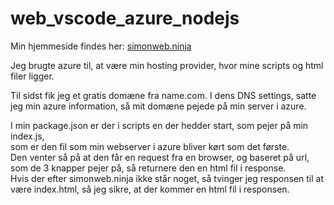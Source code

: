 # web_vscode_azure_nodejs

Min hjemmeside findes her: [simonweb.ninja](http://simonweb.ninja)



Jeg brugte azure til, at være min hosting provider, hvor mine scripts og html filer ligger.

Til sidst fik jeg et gratis domæne fra name.com. I dens DNS settings, satte jeg min azure information, så mit domæne pejede på min server i azure.


I min package.json er der i scripts en der hedder start, som pejer på min index.js, </br>som er den fil som min webserver i azure bliver kørt som det første. </br>Den venter så på at den får en request fra en browser, og baseret på url, </br>som de 3 knapper pejer på, så returnere den en html fil i response. </br>
Hvis der efter simonweb.ninja ikke står noget, så tvinger jeg responsen til at være index.html, så jeg sikre, at der kommer en html fil i responsen.
